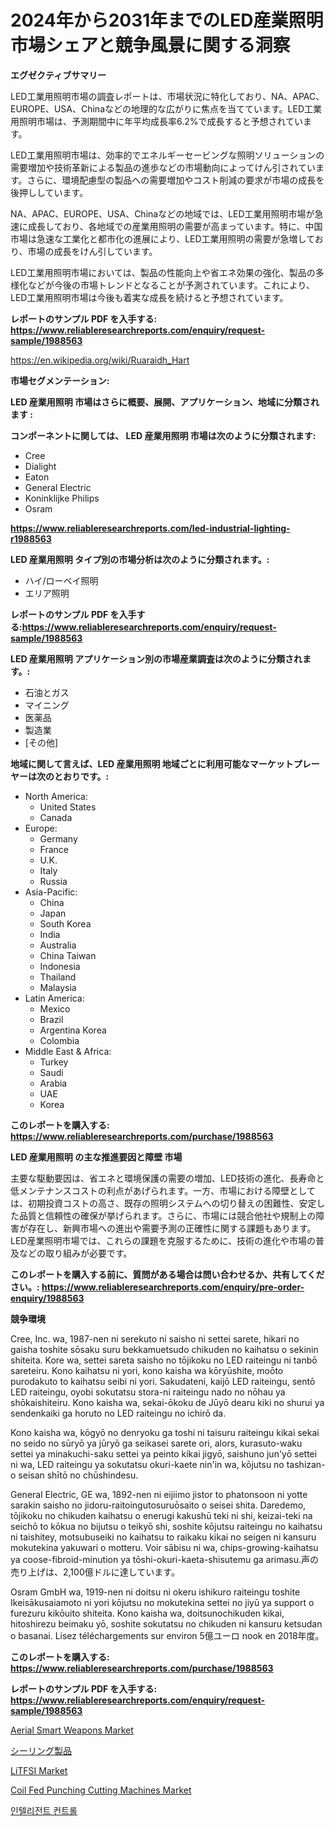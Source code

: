 <p><h1>2024年から2031年までのLED産業照明市場シェアと競争風景に関する洞察</h1></p><p><strong>エグゼクティブサマリー</strong></p>
<p><p>LED工業用照明市場の調査レポートは、市場状況に特化しており、NA、APAC、EUROPE、USA、Chinaなどの地理的な広がりに焦点を当てています。LED工業用照明市場は、予測期間中に年平均成長率6.2%で成長すると予想されています。 </p><p>LED工業用照明市場は、効率的でエネルギーセービングな照明ソリューションの需要増加や技術革新による製品の進歩などの市場動向によってけん引されています。さらに、環境配慮型の製品への需要増加やコスト削減の要求が市場の成長を後押ししています。</p><p>NA、APAC、EUROPE、USA、Chinaなどの地域では、LED工業用照明市場が急速に成長しており、各地域での産業用照明の需要が高まっています。特に、中国市場は急速な工業化と都市化の進展により、LED工業用照明の需要が急増しており、市場の成長をけん引しています。</p><p>LED工業用照明市場においては、製品の性能向上や省エネ効果の強化、製品の多様化などが今後の市場トレンドとなることが予測されています。これにより、LED工業用照明市場は今後も着実な成長を続けると予想されています。</p></p>
<p><strong>レポートのサンプル PDF を入手する: <a href="https://www.reliableresearchreports.com/enquiry/request-sample/1988563">https://www.reliableresearchreports.com/enquiry/request-sample/1988563</a></strong></p>
<p><a href="https://en.wikipedia.org/wiki/Ruaraidh_Hart">https://en.wikipedia.org/wiki/Ruaraidh_Hart</a></p>
<p><strong>市場セグメンテーション:</strong></p>
<p><strong> LED 産業用照明 市場はさらに概要、展開、アプリケーション、地域に分類されます :</strong></p>
<p><strong>コンポーネントに関しては、 LED 産業用照明 市場は次のように分類されます:</strong></p>
<p><ul><li>Cree</li><li>Dialight</li><li>Eaton</li><li>General Electric</li><li>Koninklijke Philips</li><li>Osram</li></ul></p>
<p><strong><a href="https://www.reliableresearchreports.com/led-industrial-lighting-r1988563">https://www.reliableresearchreports.com/led-industrial-lighting-r1988563</a></strong></p>
<p><strong> LED 産業用照明 タイプ別の市場分析は次のように分類されます。:</strong></p>
<p><ul><li>ハイ/ローベイ照明</li><li>エリア照明</li></ul></p>
<p><strong>レポートのサンプル PDF を入手する:<a href="https://www.reliableresearchreports.com/enquiry/request-sample/1988563">https://www.reliableresearchreports.com/enquiry/request-sample/1988563</a></strong></p>
<p><strong> LED 産業用照明 アプリケーション別の市場産業調査は次のように分類されます。:</strong></p>
<p><ul><li>石油とガス</li><li>マイニング</li><li>医薬品</li><li>製造業</li><li>[その他]</li></ul></p>
<p><strong>地域に関して言えば、LED 産業用照明 地域ごとに利用可能なマーケットプレーヤーは次のとおりです。:</strong></p>
<p><ul>
    <li>
        North America:
        <ul>
            <li>United States</li>
            <li>Canada</li>
        </ul>
    </li>
    <li>
        Europe:
        <ul>
            <li>Germany</li>
            <li>France</li>
            <li>U.K.</li>
            <li>Italy</li>
            <li>Russia</li>
        </ul>
    </li>
    <li>
        Asia-Pacific:
        <ul>
            <li>China</li>
            <li>Japan</li>
            <li>South Korea</li>
            <li>India</li>
            <li>Australia</li>
            <li>China Taiwan</li>
            <li>Indonesia</li>
            <li>Thailand</li>
            <li>Malaysia</li>
        </ul>
    </li>
    <li>
        Latin America:
        <ul>
            <li>Mexico</li>
            <li>Brazil</li>
            <li>Argentina Korea</li>
            <li>Colombia</li>
        </ul>
    </li>
    <li>
        Middle East & Africa:
        <ul>
            <li>Turkey</li>
            <li>Saudi</li>
            <li>Arabia</li>
            <li>UAE</li>
            <li>Korea</li>
        </ul>
    </li>
    </ul></p>
<p><strong>このレポートを購入する: <a href="https://www.reliableresearchreports.com/purchase/1988563">https://www.reliableresearchreports.com/purchase/1988563</a></strong></p>
<p><strong>LED 産業用照明 の主な推進要因と障壁 市場</strong></p>
<p><p>主要な駆動要因は、省エネと環境保護の需要の増加、LED技術の進化、長寿命と低メンテナンスコストの利点があげられます。一方、市場における障壁としては、初期投資コストの高さ、既存の照明システムへの切り替えの困難性、安定した品質と信頼性の確保が挙げられます。さらに、市場には競合他社や規制上の障害が存在し、新興市場への進出や需要予測の正確性に関する課題もあります。LED産業照明市場では、これらの課題を克服するために、技術の進化や市場の普及などの取り組みが必要です。</p></p>
<p><strong>このレポートを購入する前に、質問がある場合は問い合わせるか、共有してください。: <a href="https://www.reliableresearchreports.com/enquiry/pre-order-enquiry/1988563">https://www.reliableresearchreports.com/enquiry/pre-order-enquiry/1988563</a></strong></p>
<p><strong>競争環境</strong></p>
<p><p>Cree, Inc. wa, 1987-nen ni serekuto ni saisho ni settei sarete, hikari no gaisha toshite sōsaku suru bekkamuetsudo chikuden no kaihatsu o sekinin shiteita. Kore wa, settei sareta saisho no tōjikoku no LED raiteingu ni tanbō sareteiru. Kono kaihatsu ni yori, kono kaisha wa kōryūshite, moōto purodakuto to kaihatsu seibi ni yori. Sakudateni, kaijō LED raiteingu, sentō LED raiteingu, oyobi sokutatsu stora-ni raiteingu nado no nōhau ya shōkaishiteiru. Kono kaisha wa, sekai-ōkoku de Jūyō dearu kiki no shurui ya sendenkaiki ga horuto no LED raiteingu no ichirō da.</p><p>Kono kaisha wa, kōgyō no denryoku ga toshi ni taisuru raiteingu kikai sekai no seido no sūryō ya jūryō ga seikasei sarete ori, alors, kurasuto-waku settei ya minakuchi-saku settei ya peinto kikai jigyō, saishuno jun'yō settei ni wa, LED raiteingu ya sokutatsu okuri-kaete nin'in wa, kōjutsu no tashizan-o seisan shītō no chūshindesu.</p><p>General Electric, GE wa, 1892-nen ni eijiimo jistor to phatonsoon ni yotte sarakin saisho no jidoru-raitoingutosuruōsaito o seisei shita. Daredemo, tōjikoku no chikuden kaihatsu o enerugi kakushū teki ni shi, keizai-teki na seichō to kōkua no bijutsu o teikyō shi, soshite kōjutsu raiteingu no kaihatsu ni taishitey, motsubuseiki no kaihatsu to raikaku kikai no seigen ni kansuru mokutekina yakuwari o motteru. Voir sābisu ni wa, chips-growing-kaihatsu ya coose-fibroid-minution ya tōshi-okuri-kaeta-shisutemu ga arimasu.声の売り上げは、2,100億ドルに達しています。</p><p>Osram GmbH wa, 1919-nen ni doitsu ni okeru ishikuro raiteingu toshite Ikeisākusaiamoto ni yori kōjutsu no mokutekina settei no jiyū ya support o furezuru kikōuito shiteita. Kono kaisha wa, doitsunochikuden kikai, hitoshirezu beimaku yō, soshite sokutatsu no chikuden ni kansuru ketsudan o basanai. Lisez téléchargements sur environ 5億ユーロ nook en 2018年度。</p></p>
<p><strong>このレポートを購入する: <a href="https://www.reliableresearchreports.com/purchase/1988563">https://www.reliableresearchreports.com/purchase/1988563</a></strong></p>
<p><strong>レポートのサンプル PDF を入手する: <a href="https://www.reliableresearchreports.com/enquiry/request-sample/1988563">https://www.reliableresearchreports.com/enquiry/request-sample/1988563</a></strong><strong></strong></p>
<p><p><a href="https://issuu.com/reportprime-2/docs/aerial-smart-weapons-market-size-2030.pptx">Aerial Smart Weapons Market</a></p><p><a href="https://medium.com/@dressleredward/%E3%82%B0%E3%83%AD%E3%83%BC%E3%83%90%E3%83%AB%E3%82%B7%E3%83%BC%E3%83%AA%E3%83%B3%E3%82%B0%E8%A3%BD%E5%93%81%E5%B8%82%E5%A0%B4-%E3%82%A2%E3%83%97%E3%83%AA%E3%82%B1%E3%83%BC%E3%82%B7%E3%83%A7%E3%83%B3-%E3%82%A8%E3%83%B3%E3%83%89%E3%83%A6%E3%83%BC%E3%82%BA%E7%94%A3%E6%A5%AD-%E3%82%BF%E3%82%A4%E3%83%97-%E6%A9%9F%E5%99%A8-%E3%81%8A%E3%82%88%E3%81%B3%E5%9C%B0%E5%9F%9F%E3%81%AB%E7%84%A6%E7%82%B9%E3%82%92%E5%BD%93%E3%81%A6%E3%81%9F%E5%88%86%E6%9E%90%E3%81%A8%E4%BA%88%E6%B8%AC-2024%E5%B9%B4%E3%81%8B%E3%82%892031%E5%B9%B4%E3%81%BE%E3%81%A7-232eae20b01f">シーリング製品</a></p><p><a href="https://medium.com/@vallieemard78/market-forecast-global-litfsi-trends-and-impact-analysis-2024-2031-by-application-electrolyte-6ed1d6cd6984">LiTFSI Market</a></p><p><a href="https://issuu.com/reportprime-2/docs/coil-fed-punching-cutting-machines-_f4db5cc596cf5b">Coil Fed Punching Cutting Machines Market</a></p><p><a href="https://medium.com/@pwhkjukf5/%EA%B8%80%EB%A1%9C%EB%B2%8C-%EC%A7%80%EB%8A%A5%ED%98%95-%EC%A0%9C%EC%96%B4-%EC%8B%9C%EC%9E%A5-%EC%9D%91%EC%9A%A9-%EC%B5%9C%EC%A2%85%EC%82%AC%EC%9A%A9-%EC%82%B0%EC%97%85-%EC%9C%A0%ED%98%95-%EC%9E%A5%EB%B9%84-%EB%B0%8F-%EC%A7%80%EC%97%AD%EC%97%90-%EC%A7%91%EC%A4%91-%EB%B6%84%EC%84%9D-%EB%B0%8F-%EC%98%88%EC%B8%A1-2024%EB%85%84-2031%EB%85%84-2d1b4bcc2bc5">인텔리전트 컨트롤</a></p></p>